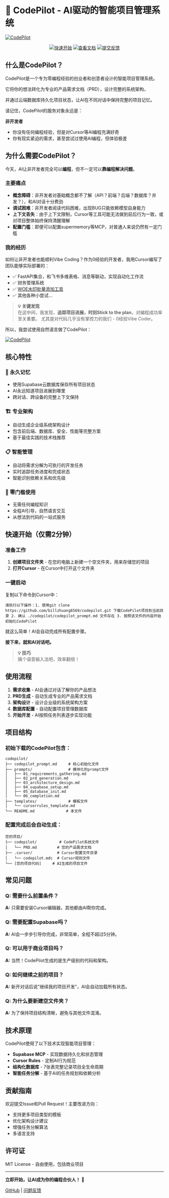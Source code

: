# 🚀 CodePilot - AI驱动的智能项目管理系统

[![CodePilot](https://img.picui.cn/free/2025/05/25/6832b536ec93c.jpg)](https://woe.show)

<div align="center">
  
  [![快速开始](https://img.shields.io/badge/快速开始-2分钟部署-brightgreen?style=for-the-badge)](https://github.com/billzhuang6569/codepilot#快速开始仅需2分钟)
  [![查看文档](https://img.shields.io/badge/查看文档-使用指南-blue?style=for-the-badge)](https://github.com/billzhuang6569/codepilot#使用流程)
  [![提交反馈](https://img.shields.io/badge/提交反馈-Issues-orange?style=for-the-badge)](https://github.com/billzhuang6569/codepilot/issues)
  
</div>

## 什么是CodePilot？

CodePilot是一个专为零编程经验的创业者和创意者设计的智能项目管理系统。

它将你的想法转化为专业的产品需求文档（PRD），设计完整的系统架构，

并通过云端数据库持久化项目状态，让AI在不同对话中保持完整的项目记忆。


请记住，CodePilot的服务对象永远是：

**非开发者**
- 你没有任何编程经验，但是对Cursor等AI编程充满好奇
- 你有现实紧迫的需求，甚至尝试过使用AI编程，但体验极差

## 为什么需要CodePilot？

今天，AI让非开发者完全可以**编程**，但不一定可以**靠编程解决问题**。

### 主要痛点

- **概念障碍**：非开发者对基础概念都不了解（API？前端？后端？数据库？并发？），和AI对话十分费劲
- **调试困难**：非开发者阅读代码困难，出现BUG只能依赖模型自身能力
- **上下文丢失**：由于上下文限制，Cursor等工具可能无法做到前后行为一致，或对项目整体始终保持清醒理解
- **配置门槛**：即便可以配置supermemory等MCP，对普通人来说仍然有一定门槛

### 我的经历

如何让非开发者也能顺利Vibe Coding？作为0经验的开发者，我用Cursor编写了团队能够实际部署的：

- ✅ FastAPI集合，和飞书多维表格、消息等联动，实现自动化工作流
- ✅ 财务管理系统
- ✅ [WOE水印批量添加工具](https://wm.woe.show)
- ✅ 其他各种小尝试...

> **💡 关键发现**  
> 在这中间，我发现，**追踪项目进展，时刻Stick to the plan**，对编程成功率至关重要。
> 尤其是对代码几乎没有掌控力的我们 - 0经验Vibe Coder。

所以，我尝试使用自然语言做了CodePilot：

[![CodePilot](https://img.picui.cn/free/2025/05/26/6833bf087be70.png)](https://woe.show)


## 核心特性

### 🧠 永久记忆
- 使用Supabase云数据库保存所有项目状态
- AI永远知道项目进展到哪里
- 跨对话、跨设备的完整上下文保持

### 🏗️ 专业架构
- 自动生成企业级系统架构设计
- 包含前后端、数据库、安全、性能等完整方案
- 基于最佳实践的技术栈推荐

### 📋 智能管理
- 自动将需求分解为可执行的开发任务
- 实时追踪任务进度和完成状态
- 智能识别依赖关系和优先级

### 🎯 零门槛使用
- 无需任何编程知识
- 全程AI引导，自然语言交互
- 从想法到代码的一站式服务

## 快速开始（仅需2分钟）

### 准备工作

1. **创建项目文件夹** - 在您的电脑上新建一个空文件夹，用来存储您的项目
2. **打开Cursor** - 在Cursor中打开这个文件夹

### 一键启动

复制以下命令到Cursor中：

```
请执行以下操作：1. 使用git clone https://github.com/billzhuang6569/codepilot.git 下载CodePilot项目到当前目录 2. 确认 ./codepilot/codepilot_prompt.md 文件存在 3. 按照该文件的内容开始初始化CodePilot
```

就这么简单！AI会自动完成所有配置步骤。

**接下来，就和AI对话吧。**

> **💡 技巧**  
> 搞个语音输入法吧，效率翻倍！

## 使用流程

1. **需求收集** - AI会通过对话了解你的产品想法
2. **PRD生成** - 自动生成专业的产品需求文档
3. **架构设计** - 设计企业级的系统架构方案
4. **数据库配置** - 自动配置项目管理数据库
5. **开始开发** - AI按照任务列表逐步实现功能

## 项目结构

### 初始下载的CodePilot包含：

```
codepilot/
├── codepilot_prompt.md     # 核心初始化文件
├── prompts/                # 模块化的prompt文件
│   ├── 01_requirements_gathering.md
│   ├── 02_prd_generation.md
│   ├── 03_architecture_design.md
│   ├── 04_supabase_setup.md
│   ├── 05_database_init.md
│   └── 06_completion.md
├── templates/              # 模板文件
│   └── cursorrules_template.md
└── README.md              # 本文件
```

### 配置完成后会自动生成：

```
您的项目/
├── codepilot/          # CodePilot系统文件
│   └── PRD.md         # 您的产品需求文档
├── .cursor/           # Cursor配置文件目录
│   └── codepilot.mdc  # Cursor规则文件
└── [您的项目代码]     # AI生成的项目文件
```

## 常见问题

### Q: 需要什么前置条件？
**A:** 只需要安装Cursor编辑器，其他都由AI帮你完成。

### Q: 需要配置Supabase吗？
**A:** AI会一步步引导你完成，非常简单，全程不超过5分钟。

### Q: 可以用于商业项目吗？
**A:** 当然！CodePilot生成的是生产级别的代码和架构。

### Q: 如何继续之前的项目？
**A:** 新开对话后说"继续我的项目开发"，AI会自动加载所有状态。

### Q: 为什么要新建空文件夹？
**A:** 为了保持项目结构清晰，避免与其他文件混淆。

## 技术原理

CodePilot使用了以下技术实现智能项目管理：

- **Supabase MCP** - 实现数据持久化和状态管理
- **Cursor Rules** - 定制AI行为规范
- **结构化数据库** - 7张表完整记录项目全生命周期
- **智能任务分解** - 基于AI的任务规划和依赖分析

## 贡献指南

欢迎提交Issue和Pull Request！主要改进方向：

- 支持更多项目类型的模板
- 优化架构设计建议
- 增强任务分解算法
- 多语言支持

## 许可证

MIT License - 自由使用，包括商业项目

---

**立即开始，让AI成为你的编程合伙人！** 🎉

[GitHub](https://github.com/billzhuang6569/codepilot) | [问题反馈](https://github.com/billzhuang6569/codepilot/issues) 
